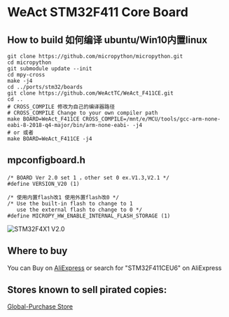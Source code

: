 # WeAct STM32F411 Core Board

## How to build 如何编译 ubuntu/Win10内置linux

```
git clone https://github.com/micropython/micropython.git
cd micropython
git submodule update --init
cd mpy-cross
make -j4
cd ../ports/stm32/boards
git clone https://github.com/WeActTC/WeAct_F411CE.git
cd ..
# CROSS_COMPILE 修改为自己的编译器路径
# CROSS_COMPILE Change to your own compiler path
make BOARD=WeAct_F411CE CROSS_COMPILE=/mnt/e/MCU/tools/gcc-arm-none-eabi-8-2018-q4-major/bin/arm-none-eabi- -j4
# or 或者
make BOARD=WeAct_F411CE -j4
```
## mpconfigboard.h
```
/* BOARD Ver 2.0 set 1 ，other set 0 ex.V1.3,V2.1 */
#define VERSION_V20 (1)

/* 使用内置flash改1 使用外置flash改0 */
/* Use the built-in flash to change to 1 
   use the external flash to change to 0 */
#define MICROPY_HW_ENABLE_INTERNAL_FLASH_STORAGE (1)
```

![STM32F4X1 V2.0](https://github.com/WeActTC/Product-Images/raw/master/STM32F4x1C/STM32F4x1C_V20.png "STM32F4X1 V2.0")
## Where to buy
You can Buy on [AliExpress](https://www.aliexpress.com/item/4000069263843.html?spm=a2g0o.productlist.0.0.72081e00lBo5VI&algo_pvid=7e5612f1-4014-42a3-8d10-145e22ec794d&algo_expid=7e5612f1-4014-42a3-8d10-145e22ec794d-1&btsid=fae3afec-bf75-42f5-9fad-a780fbe720d7&ws_ab_test=searchweb0_0,searchweb201602_5,searchweb201603_53) or search for "STM32F411CEU6" on AliExpress 
## Stores known to sell pirated copies:
[Global-Purchase Store](https://www.aliexpress.com/item/4000103610226.html?spm=a2g0o.productlist.0.0.72081e00lBo5VI&algo_pvid=7e5612f1-4014-42a3-8d10-145e22ec794d&algo_expid=7e5612f1-4014-42a3-8d10-145e22ec794d-0&btsid=fae3afec-bf75-42f5-9fad-a780fbe720d7&ws_ab_test=searchweb0_0,searchweb201602_5,searchweb201603_53)